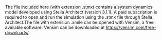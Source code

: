 The file included here (with extension .stmx) contains a system dynamics model developed using Stella Architect (version 3.1.1). 
A paid subscription is required to open and run the simulation using the .stmx file through Stella Architect.The file with extension .xmile can be opened with Vensim, a free available software. 
Vensim can be downloaded at https://vensim.com/free-downloads/
